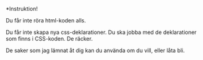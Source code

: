 *Instruktion!

Du får inte röra html-koden alls.

Du får inte skapa nya css-deklarationer.
Du ska jobba med de deklarationer som finns i CSS-koden. De räcker.

De saker som jag lämnat åt dig kan du använda om du vill, eller låta bli.
